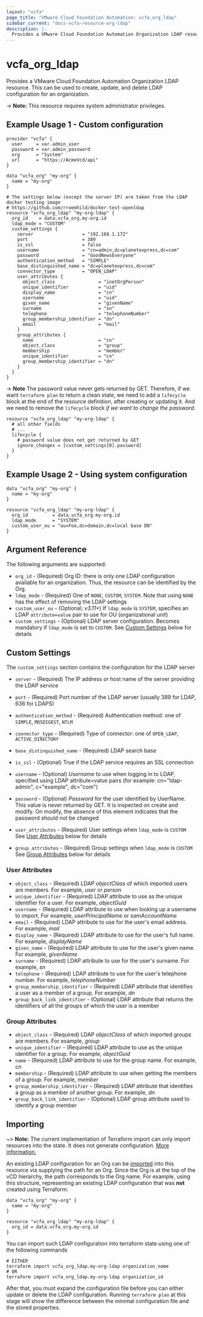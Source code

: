 ```yaml
---
layout: "vcfa"
page_title: "VMware Cloud Foundation Automation: vcfa_org_ldap"
sidebar_current: "docs-vcfa-resource-org-ldap"
description: |-
  Provides a VMware Cloud Foundation Automation Organization LDAP resource. This can be used to create, delete, and update LDAP configuration for an organization .
---
```


# vcfa\_org\_ldap

Provides a VMware Cloud Foundation Automation Organization LDAP resource.
This can be used to create, update, and delete LDAP configuration for an organization.

-> **Note:** This resource requires system administrator privileges.

## Example Usage 1 - Custom configuration

```hcl
provider "vcfa" {
  user     = var.admin_user
  password = var.admin_password
  org      = "System"
  url      = "https://AcmeVcd/api"
}

data "vcfa_org" "my-org" {
  name = "my-org"
}

# The settings below (except the server IP) are taken from the LDAP docker testing image
# https://github.com/rroemhild/docker-test-openldap
resource "vcfa_org_ldap" "my-org-ldap" {
  org_id    = data.vcfa_org.my-org.id
  ldap_mode = "CUSTOM"
  custom_settings {
    server                  = "192.168.1.172"
    port                    = 389
    is_ssl                  = false
    username                = "cn=admin,dc=planetexpress,dc=com"
    password                = "GoodNewsEveryone"
    authentication_method   = "SIMPLE"
    base_distinguished_name = "dc=planetexpress,dc=com"
    connector_type          = "OPEN_LDAP"
    user_attributes {
      object_class                = "inetOrgPerson"
      unique_identifier           = "uid"
      display_name                = "cn"
      username                    = "uid"
      given_name                  = "givenName"
      surname                     = "sn"
      telephone                   = "telephoneNumber"
      group_membership_identifier = "dn"
      email                       = "mail"
    }
    group_attributes {
      name                        = "cn"
      object_class                = "group"
      membership                  = "member"
      unique_identifier           = "cn"
      group_membership_identifier = "dn"
    }
  }
}
```

-> **Note** 
The password value never gets returned by GET. Therefore, if we want `terraform plan` to return a clean state, we need
to add a `lifecycle` block at the end of the resource definition, after creating or updating it.
And we need to remove the `lifecycle` block _if we want to change the password_.

```hcl
resource "vcfa_org_ldap" "my-org-ldap" {
  # all other fields
  # ...
  lifecycle {
    # password value does not get returned by GET
    ignore_changes = [custom_settings[0].password]
  }
}
```

## Example Usage 2 - Using system configuration

```hcl
data "vcfa_org" "my-org" {
  name = "my-org"
}

resource "vcfa_org_ldap" "my-org-ldap" {
  org_id         = data.vcfa_org.my-org.id
  ldap_mode      = "SYSTEM"
  custom_user_ou = "ou=Foo,dc=domain,dc=local base DN"
}
```

## Argument Reference

The following arguments are supported:

* `org_id` - (Required) Org ID: there is only one LDAP configuration available for an organization. Thus, the resource can be identified by the Org.
* `ldap_mode` - (Required) One of `NONE`, `CUSTOM`, `SYSTEM`. Note that using `NONE` has the effect of removing the LDAP settings
* `custom_user_ou` - (Optional; *v3.11+*) If `ldap_mode` is `SYSTEM`, specifies an LDAP `attribute=value` pair to use for OU (organizational unit)
* `custom_settings` - (Optional) LDAP server configuration. Becomes mandatory if `ldap_mode` is set to `CUSTOM`. See [Custom Settings](#custom-settings) below for details

<a id="custom-settings"></a>
## Custom Settings

The `custom_settings` section contains the configuration for the LDAP server

* `server` - (Required) The IP address or host name of the server providing the LDAP service
* `port` - (Required) Port number of the LDAP server (usually 389 for LDAP, 636 for LDAPS)
* `authentication_method` - (Required) Authentication method: one of `SIMPLE`, `MD5DIGEST`, `NTLM`
* `connector_type` - (Required) Type of connector: one of `OPEN_LDAP`, `ACTIVE_DIRECTORY`
* `base_distinguished_name` - (Required) LDAP search base
* `is_ssl` - (Optional) True if the LDAP service requires an SSL connection
* `username` - (Optional) _Username_ to use when logging in to LDAP, specified using LDAP attribute=value pairs 
  (for example: cn="ldap-admin", c="example", dc="com")
* `password` - (Optional) _Password_ for the user identified by UserName. This value is never returned by GET. 
   It is inspected on create and modify. On modify, the absence of this element indicates that the password should not be changed

* `user_attributes` - (Required) User settings when `ldap_mode` is `CUSTOM` See [User Attributes](#user-attributes) below for details
* `group_attributes` - (Required) Group settings when `ldap_mode` is `CUSTOM` See [Group Attributes](#group-attributes) below for details

<a id="user-attributes"></a>
### User Attributes

* `object_class` - (Required)  LDAP _objectClass_ of which imported users are members. For example, _user_ or _person_
* `unique_identifier` - (Required) LDAP attribute to use as the unique identifier for a user. For example, _objectGuid_
* `username` - (Required) LDAP attribute to use when looking up a username to import. For example, _userPrincipalName_ or _samAccountName_
* `email` - (Required) LDAP attribute to use for the user's email address. For example, _mail_
* `display_name` - (Required) LDAP attribute to use for the user's full name. For example, _displayName_
* `given_name` - (Required) LDAP attribute to use for the user's given name. For example, _givenName_
* `surname` - (Required) LDAP attribute to use for the user's surname. For example, _sn_
* `telephone` - (Required) LDAP attribute to use for the user's telephone number. For example, _telephoneNumber_
* `group_membership_identifier` - (Required) LDAP attribute that identifies a user as a member of a group. For example, _dn_
* `group_back_link_identifier` - (Optional) LDAP attribute that returns the identifiers of all the groups of which the user is a member

<a id="group-attributes"></a>
### Group Attributes

* `object_class` - (Required) LDAP _objectClass_ of which imported groups are members. For example, _group_
* `unique_identifier` - (Required) LDAP attribute to use as the unique identifier for a group. For example, _objectGuid_
* `name` - (Required) LDAP attribute to use for the group name. For example, _cn_
* `membership` - (Required) LDAP attribute to use when getting the members of a group. For example, _member_
* `group_membership_identifier` - (Required) LDAP attribute that identifies a group as a member of another group. For example, _dn_
* `group_back_link_identifier` - (Optional) LDAP group attribute used to identify a group member

## Importing

~> **Note:** The current implementation of Terraform import can only import resources into the state. It does not generate
configuration. [More information.][docs-import]

An existing LDAP configuration for an Org can be [imported][docs-import] into this resource via supplying the path for an Org. Since the Org is
at the top of the vCD hierarchy, the path corresponds to the Org name.
For example, using this structure, representing an existing LDAP configuration that was **not** created using Terraform:

```hcl
data "vcfa_org" "my-org" {
  name = "my-org"
}

resource "vcfa_org_ldap" "my-org-ldap" {
  org_id = data.vcfa_org.my-org.id
}
```

You can import such LDAP configuration into terraform state using one of the following commands

```
# EITHER
terraform import vcfa_org_ldap.my-org-ldap organization_name
# OR
terraform import vcfa_org_ldap.my-org-ldap organization_id
```

After that, you must expand the configuration file before you can either update or delete the LDAP configuration. Running `terraform plan`
at this stage will show the difference between the minimal configuration file and the stored properties.

[docs-import]:https://www.terraform.io/docs/import/

